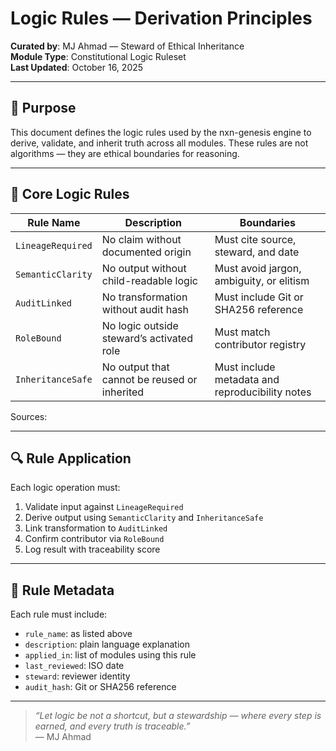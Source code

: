 # Logic Rules — Derivation Principles

**Curated by**: MJ Ahmad — Steward of Ethical Inheritance  
**Module Type**: Constitutional Logic Ruleset  
**Last Updated**: October 16, 2025

---

## 🧭 Purpose

This document defines the logic rules used by the nxn-genesis engine to derive, validate, and inherit truth across all modules. These rules are not algorithms — they are ethical boundaries for reasoning.

---

## 🧠 Core Logic Rules

| Rule Name         | Description                                      | Boundaries                                      |
|-------------------|--------------------------------------------------|-------------------------------------------------|
| `LineageRequired` | No claim without documented origin               | Must cite source, steward, and date             |
| `SemanticClarity` | No output without child-readable logic           | Must avoid jargon, ambiguity, or elitism        |
| `AuditLinked`     | No transformation without audit hash             | Must include Git or SHA256 reference            |
| `RoleBound`       | No logic outside steward’s activated role        | Must match contributor registry                 |
| `InheritanceSafe` | No output that cannot be reused or inherited     | Must include metadata and reproducibility notes |

Sources: 

---

## 🔍 Rule Application

Each logic operation must:

1. Validate input against `LineageRequired`  
2. Derive output using `SemanticClarity` and `InheritanceSafe`  
3. Link transformation to `AuditLinked`  
4. Confirm contributor via `RoleBound`  
5. Log result with traceability score

---

## 🧾 Rule Metadata

Each rule must include:

- `rule_name`: as listed above  
- `description`: plain language explanation  
- `applied_in`: list of modules using this rule  
- `last_reviewed`: ISO date  
- `steward`: reviewer identity  
- `audit_hash`: Git or SHA256 reference

---

> _“Let logic be not a shortcut, but a stewardship — where every step is earned, and every truth is traceable.”_  
> — MJ Ahmad

